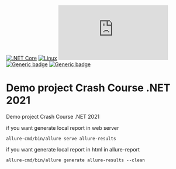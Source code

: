 [![.NET Core](https://github.com/AZANIR/CrashCourseAT2021DEMO/actions/workflows/dotnet-core.yml/badge.svg)](https://github.com/AZANIR/CrashCourseAT2021DEMO/actions/workflows/dotnet-core.yml)
[![Linux](https://svgshare.com/i/Zhy.svg)](https://svgshare.com/i/Zhy.svg)
[![GitHub license](https://badgen.net/github/license/Naereen/Strapdown.js)](https://github.com/Naereen/StrapDown.js/blob/master/LICENSE)
[![Generic badge](https://img.shields.io/badge/core-.net-1f425f.svg)](https://shields.io/)
[![Generic badge](https://img.shields.io/badge/browser-chrome-red.svg)](https://shields.io/)

# Demo project Crash Course .NET 2021


Demo project Crash Course .NET 2021

if you want generate local report in web server
```consol
allure-cmd/bin/allure serve allure-results
```

if you want generate local report in html in allure-report
```consol
allure-cmd/bin/allure generate allure-results --clean
```